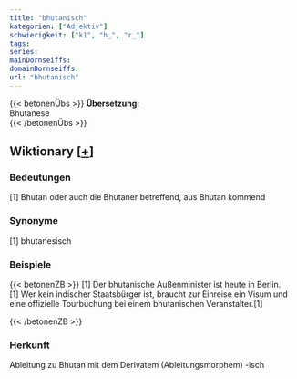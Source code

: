 ```yaml
---
title: "bhutanisch"
kategorien: ["Adjektiv"]
schwierigkeit: ["k1", "h_", "r_"]
tags:
series:
mainDornseiffs:
domainDornseiffs:
url: "bhutanisch"
---
```


{{< betonenÜbs >}}
**Übersetzung:**  
Bhutanese  
{{< /betonenÜbs >}}

## Wiktionary [[+](https://de.wiktionary.org/wiki/bhutanisch)]

### Bedeutungen
[1] Bhutan oder auch die Bhutaner betreffend, aus Bhutan kommend  

### Synonyme
[1] bhutanesisch  

### Beispiele
{{< betonenZB >}}
[1] Der bhutanische Außenminister ist heute in Berlin.  
[1] Wer kein indischer Staatsbürger ist, braucht zur Einreise ein Visum und eine offizielle Tourbuchung bei einem bhutanischen Veranstalter.[1]  

{{< /betonenZB >}}
### Herkunft
Ableitung zu Bhutan mit dem Derivatem (Ableitungsmorphem) -isch  


